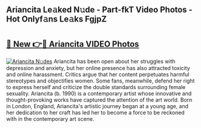 ## Ariancita Le𝚊ked N𝚞de - Part-fkT Video Photos - Hot Onlyf𝚊ns Le𝚊ks FgjpZ

# <h2><a href="http://ab51132.deff.icu/?id=Ariancita">🔗 New 👉🔴 Ariancita VIDEO Photos</a></h2>

[![Ariancita N𝚞des](https://i.imgur.com/rIISA9y.gif)](http://ab51132.deff.icu/?id=Ariancita)
Ariancita has been open about her struggles with depression and anxiety, but her online presence has also attracted toxicity and online harassment. Critics argue that her content perpetuates harmful stereotypes and objectifies women. Some fans, meanwhile, defend her right to express herself and criticize the double standards surrounding female sexuality. Ariancita (b. 1990) is a contemporary artist whose innovative and thought-provoking works have captured the attention of the art world. Born in London, England, Ariancita's artistic journey began at a young age, and her dedication to her craft has led her to become a force to be reckoned with in the contemporary art scene.
